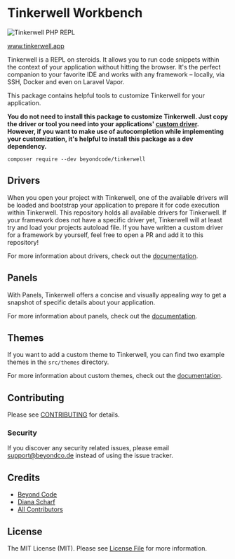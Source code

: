# Tinkerwell Workbench

![Tinkerwell PHP REPL](https://tinkerwell.app/images/simple_screenshot.png)

www.tinkerwell.app

Tinkerwell is a REPL on steroids. It allows you to run code snippets within the context of your application without
hitting the browser. It's the perfect companion to your favorite IDE and works with any framework – locally, via SSH,
Docker and even on Laravel Vapor.

This package contains helpful tools to customize Tinkerwell for your application.

**You do not need to install this package to customize Tinkerwell. Just copy the driver or tool you need into your
applications' [custom driver](https://tinkerwell.app/docs/4/extending-tinkerwell/custom-drivers). However, if you want
to make use of
autocompletion while implementing your customization, it's helpful to install this package as a dev dependency.**

```
composer require --dev beyondcode/tinkerwell
```

## Drivers

When you open your project with Tinkerwell, one of the available drivers will be loaded and bootstrap your application
to prepare it for code execution within Tinkerwell. This repository holds all available drivers for Tinkerwell. If your
framework does not have a
specific driver yet, Tinkerwell will at least try and load your projects autoload file.
If you have written a custom driver for a framework by yourself, feel free to open a PR and add it to this repository!

For more information about drivers, check out
the [documentation](https://tinkerwell.app/docs/4/extending-tinkerwell/custom-drivers).

## Panels

With Panels, Tinkerwell offers a concise and visually appealing way to get a snapshot of specific details about your
application.

For more information about panels, check out
the [documentation](https://tinkerwell.app/docs/4/extending-tinkerwell/panels).

## Themes
If you want to add a custom theme to Tinkerwell, you can find two example themes in the `src/themes` directory.

For more information about custom themes, check out
the [documentation](https://tinkerwell.app/docs/4/advanced-usage/custom-themes).

## Contributing

Please see [CONTRIBUTING](CONTRIBUTING.md) for details.

### Security

If you discover any security related issues, please email support@beyondco.de instead of using the issue tracker.

## Credits

- [Beyond Code](https://github.com/beyondcode)
- [Diana Scharf](https://github.com/mechelon)
- [All Contributors](../../contributors)

## License

The MIT License (MIT). Please see [License File](LICENSE.md) for more information.
